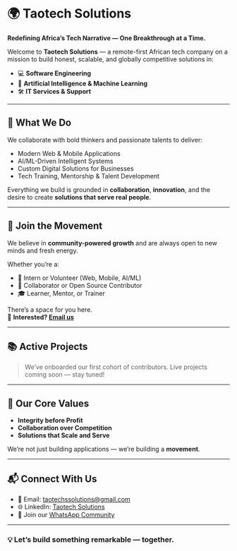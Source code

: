 # 🌍 Taotech Solutions

**Redefining Africa’s Tech Narrative — One Breakthrough at a Time.**

Welcome to **Taotech Solutions** — a remote-first African tech company on a mission to build honest, scalable, and globally competitive solutions in:

- 💻 **Software Engineering**  
- 🤖 **Artificial Intelligence & Machine Learning**  
- 🛠️ **IT Services & Support**

---

## 🚀 What We Do

We collaborate with bold thinkers and passionate talents to deliver:

- Modern Web & Mobile Applications  
- AI/ML-Driven Intelligent Systems  
- Custom Digital Solutions for Businesses  
- Tech Training, Mentorship & Talent Development

Everything we build is grounded in **collaboration**, **innovation**, and the desire to create **solutions that serve real people**.

---

## 👥 Join the Movement

We believe in **community-powered growth** and are always open to new minds and fresh energy.

Whether you’re a:

- 🌱 Intern or Volunteer (Web, Mobile, AI/ML)  
- 🤝 Collaborator or Open Source Contributor  
- 🎓 Learner, Mentor, or Trainer

There’s a space for you here.  
📩 **Interested? [Email us](mailto:taotechssolutions@gmail.com)**

---

## 📚 Active Projects

> We’ve onboarded our first cohort of contributors. Live projects coming soon — stay tuned!

---

## 🧠 Our Core Values

- **Integrity before Profit**  
- **Collaboration over Competition**  
- **Solutions that Scale and Serve**

We’re not just building applications — we’re building a **movement**.

---

## 📬 Connect With Us

- 📧 Email: [taotechssolutions@gmail.com](mailto:taotechssolutions@gmail.com)  
- 🌐 LinkedIn: [Taotech Solutions](https://www.linkedin.com/company/taotechsolutions)  
- 💬 Join our [WhatsApp Community](https://chat.whatsapp.com/IkgAJo1VGKdGcTtCSK10mW)

---

### 💡 Let’s build something remarkable — together.
